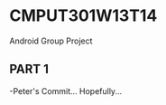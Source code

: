 CMPUT301W13T14
==============

Android Group Project

PART 1
-------------------------------
-Peter's Commit... Hopefully...
